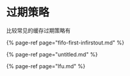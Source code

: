 # 过期策略



比较常见的缓存过期策略有

{% page-ref page="fifo-first-infirstout.md" %}

{% page-ref page="untitled.md" %}

{% page-ref page="lfu.md" %}



